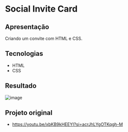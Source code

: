 # Social Invite Card

## Apresentação
Criando um convite com HTML e CSS.

## Tecnologias
- HTML
- CSS

## Resultado
![image](https://github.com/IagoMagalhaes23/Web-Developer/assets/65053026/f2a127e8-595f-460e-8235-be4cfe42abb5)

## Projeto original
- https://youtu.be/xbKB9kHEEYI?si=acrJhLYgOTKqgh-M
